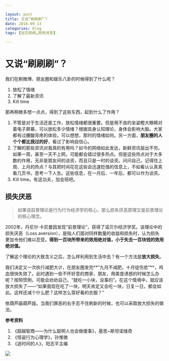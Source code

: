 ```yaml
---

layout: post
title: 又说“刷刷刷”？
date: 2016-09-13
categories: blog
tags: [社交网络,损失厌恶]

---
```


# 又说“刷刷刷”？

我们在刷微博、朋友圈和娱乐八卦的时候得到了什么呢？

1. 放松了情绪
2. 了解了最新资讯
3. Kill time

那再稍微多想一点点，得到了这些东西，起到什么了作用？

1. 不管是对于生活还是工作，放松情绪都很重要。但是用不良的坐姿瞪大眼睛对着电子屏幕，可以放松多少情绪？根据具身认知理论，身体会影响大脑。大家都有过腰酸背疼的体验，可以想想，那时的情绪如何。另一方面，**朋友圈的人个个都比我过的好**，看过了影响自信心。
2. 了解的那些资讯对我真的有用吗？如今的网络如此发达，新鲜资讯层出不穷。如果一周，甚至一天不上网，可能都会错过很多热点。但是这些热点对于大多数的作用，无非是朋友间的谈资，而且只是一时的谈资。问问自己，记得住上周、上月的热点？与其把时间花在这些会迅速贬值的信息上，不如看认认真真看几页书，思考一下人生。这些信息，在一月后、一年后，都可以作为谈资。
3. Kill time。有这功夫，加会班吧。

## 损失厌恶
> 如果说前景理论是行为行为经济学的核心，那么损失厌恶原理又是前景理论的核心理念。

2002年，丹尼尔·卡尼曼因发现“前景理论”，获得了诺贝尔经济学奖。该理论中的损失厌恶（Loss aversion），是指人们面对同样数量的收益和损失时，认为损失更加令他们难以忍受。**得到一百块所带来的效用绝对值，小于失去一百块钱的效用绝对值。**

了解这个理论的大致含义之后，怎么样利用到生活中去？有一个方法是**放大损失**。

我们决定又一次执行减肥大计，在朋友圈发完**“九月不减肥，十月徒伤悲”**，鸡血很快失效了。此时遇到一些不怀好意的商家、朋友，用美食诱惑的时候怎么办呢？按照惯例，可能会劝劝自己，“就吃一小块，没事的”。在这个情境中，就应该放大损失了——“如果我现在吃了一块，明天肯定又会吃一块，日复一日，都会如此。这样还减个什么肥？这样怎么穿好看的衣服？”

依葫芦画葫芦娃。当我们罪恶的右手忍不住刷新的时候，也可以采取放大损失的做法。



**参考资料**

1. 《超越智商——为什么聪明人也会做傻事》，基思~斯坦诺维奇
2. 《怪诞行为心理学》，孙惟微
3. 《追时间的人》，阳志平主编



![](http://o9m8cmsd5.bkt.clouddn.com/social-netword-0913.jpg)



